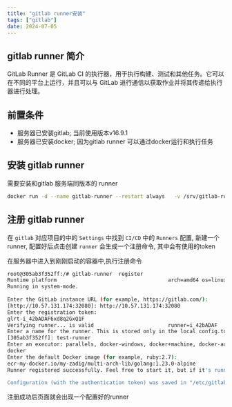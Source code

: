 ```yaml
---
title: "gitlab runner安装"
tags: ["gitlab"]
date: 2024-07-05
---
```

## gitlab runner 简介
GitLab Runner 是 GitLab CI 的执行器，用于执行构建、测试和其他任务。它可以在不同的平台上运行，并且可以与 GitLab 进行通信以获取作业并将其传递给执行器进行处理。

## 前置条件

- 服务器已安装gitlab; 当前使用版本v16.9.1  
- 服务器已安装docker; 因为gitlab runner 可以通过docker运行和执行任务
  
## 安装 gitlab runner

需要安装和gitlab 服务端同版本的 runner  
```bash
docker run -d --name gitlab-runner --restart always   -v /srv/gitlab-runner/config:/etc/gitlab-runner   -v /var/run/docker.sock:/var/run/docker.sock    dockerpull.org/gitlab/gitlab-runner:v16.9.1
```

## 注册 gitlab runner

在 `gitlab` 对应项目的中的 `Settings` 中找到 `CI/CD` 中的 `Runners` 配置, 新建一个runner, 配置好后点击创建 `runner` 会生成一个注册命令, 其中会有使用的token

在服务器中进入到刚刚启动的容器中,执行注册命令
```bash
root@305ab3f352ff:/# gitlab-runner  register 
Runtime platform                                    arch=amd64 os=linux pid=55 revision=782c6ecb version=16.9.1
Running in system-mode.                            
                                                   
Enter the GitLab instance URL (for example, https://gitlab.com/):
[http://10.57.131.174:32080]: http://10.57.131.174:32080
Enter the registration token:
glrt-i_42bADAF6xd8q2GxQ1F
Verifying runner... is valid                        runner=i_42bADAF
Enter a name for the runner. This is stored only in the local config.toml file:
[305ab3f352ff]: test-runner
Enter an executor: parallels, docker-windows, docker+machine, docker-autoscaler, instance, kubernetes, custom, shell, ssh, virtualbox, docker:
docker
Enter the default Docker image (for example, ruby:2.7):
ecr-my-docker.io/my-zadig/multi-arch-lib/golang:1.23.0-alpine
Runner registered successfully. Feel free to start it, but if it's running already the config should be automatically reloaded!
 
Configuration (with the authentication token) was saved in "/etc/gitlab-runner/config.toml" 
```

注册成功后页面就会出现一个配置好的runner

